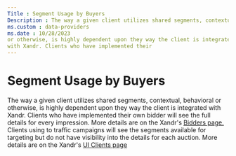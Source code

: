 ```yaml
---
Title : Segment Usage by Buyers
Description : The way a given client utilizes shared segments, contextual, behavioral
ms.custom : data-providers
ms.date : 10/28/2023
or otherwise, is highly dependent upon they way the client is integrated
with Xandr. Clients who have implemented their
---
```



# Segment Usage by Buyers



The way a given client utilizes shared segments, contextual, behavioral
or otherwise, is highly dependent upon they way the client is integrated
with Xandr. Clients who have implemented their
own bidder will see the full details for every impression. More details
are on the Xandr's <a
href="xandr-s-bidders.md"
class="xref" target="_blank">Bidders page.</a> Clients using
 to traffic campaigns will see the segments
available for targeting but do not have visibility into the details for
each auction. More details are on the Xandr's <a
href="xandr-s-ui-clients.md"
class="xref" target="_blank">UI Clients page</a>




